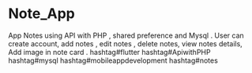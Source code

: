 # Note_App
 App Notes   using API with PHP , shared preference and Mysql .  User can create account,  add notes ,  edit notes ,  delete notes,  view notes details, Add image in note card .    hashtag#flutter hashtag#ApiwithPHP hashtag#mysql hashtag#mobileappdevelopment hashtag#notes
